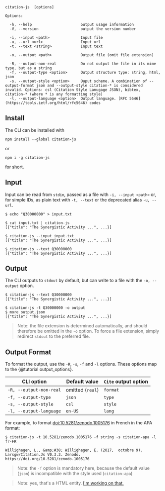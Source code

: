 ```
citation-js  [options]

Options:

  -h, --help                      output usage information
  -V, --version                   output the version number
  
  -i, --input <path>              Input file
  -u, --url <url>                 Input url
  -t, --text <string>             Input text
  
  -o, --output <path>             Output file (omit file extension)
  
  -R, --output-non-real           Do not output the file in its mime type, but as a string
  -f, --output-type <option>      Output structure type: string, html, json
  -s, --output-style <option>     Ouput scheme. A combination of --output-format json and --output-style citation-* is considered invalid. Options: csl (Citation Style Lanugage JSON), bibtex, citation-* (where * is any formatting style)
  -l, --output-language <option>  Output language. [RFC 5646](https://tools.ietf.org/html/rfc5646) codes
```
## Install

The CLI can be installed with

    npm install --global citation-js

or

    npm i -g citation-js

for short.

## Input

Input can be read from `stdin`, passed as a file with `-i, --input <path>` or, for simple IDs, as plain text with `-t, --text` or the deprecated alias `-u, --url`.

    $ echo "Q30000000" > input.txt
    
    $ cat input.txt | citation-js
    [{"title": "The Synergistic Activity ...", ...}]

    $ citation-js --input input.txt
    [{"title": "The Synergistic Activity ...", ...}]

    $ citation-js --text Q30000000
    [{"title": "The Synergistic Activity ...", ...}]

## Output

The CLI outputs to `stdout` by default, but can write to a file with the `-o, --output` option.

    $ citation-js --text Q30000000
    [{"title": "The Synergistic Activity ...", ...}]
    
    $ citation-js -t Q30000000 -o output
    $ more output.json
    [{"title": "The Synergistic Activity ...", ...}]

> Note: the file extension is determined automatically, and should therefore be omitted in the `-o` option. To force a file extension, simply redirect `stdout` to the preferred file.

## Output Format

To format the output, use the `-R`, `-s`, `-f` and `-l` options. These options map to the {@tutorial output_options}.

| CLI option              | Default value    | `Cite` output option |
|-------------------------|------------------|----------------------|
| `-R, --output-non-real` | omitted (`real`) | `format`             |
| `-f, --output-type`     | `json`           | `type`               |
| `-s, --output-style`    | `csl`            | `style`              |
| `-l, --output-language` | `en-US`          | `lang`               |

For example, to format [doi:10.5281/zenodo.1005176](https://doi.org/10.5281/zenodo.1005176) in French in the APA format:

    $ citation-js -t 10.5281/zenodo.1005176 -f string -s citation-apa -l fr-FR

    Willighagen, L., &amp;#38; Willighagen, E. (2017,  octobre 9). Larsgw/Citation.Js V0.3.3. Zenodo. https://doi.org/10.5281/zenodo.1005176

> Note: the `-f` option is mandatory here, because the default value (`json`) is incompatible with the style used (`citation-apa`)

> Note: yes, that's a HTML entity. [I'm working on that.](https://github.com/larsgw/citation.js/issues/74)

